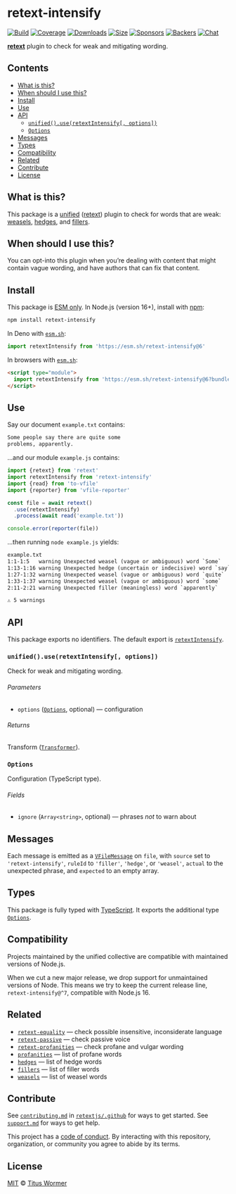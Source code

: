 # retext-intensify

[![Build][build-badge]][build]
[![Coverage][coverage-badge]][coverage]
[![Downloads][downloads-badge]][downloads]
[![Size][size-badge]][size]
[![Sponsors][sponsors-badge]][collective]
[![Backers][backers-badge]][collective]
[![Chat][chat-badge]][chat]

**[retext][]** plugin to check for weak and mitigating wording.

## Contents

*   [What is this?](#what-is-this)
*   [When should I use this?](#when-should-i-use-this)
*   [Install](#install)
*   [Use](#use)
*   [API](#api)
    *   [`unified().use(retextIntensify[, options])`](#unifieduseretextintensify-options)
    *   [`Options`](#options)
*   [Messages](#messages)
*   [Types](#types)
*   [Compatibility](#compatibility)
*   [Related](#related)
*   [Contribute](#contribute)
*   [License](#license)

## What is this?

This package is a [unified][] ([retext][]) plugin to check for words that are
weak: [weasels][wiki-weasels], [hedges][wiki-hedges], and
[fillers][wiki-fillers].

## When should I use this?

You can opt-into this plugin when you’re dealing with content that might contain
vague wording, and have authors that can fix that content.

## Install

This package is [ESM only][esm].
In Node.js (version 16+), install with [npm][]:

```sh
npm install retext-intensify
```

In Deno with [`esm.sh`][esmsh]:

```js
import retextIntensify from 'https://esm.sh/retext-intensify@6'
```

In browsers with [`esm.sh`][esmsh]:

```html
<script type="module">
  import retextIntensify from 'https://esm.sh/retext-intensify@6?bundle'
</script>
```

## Use

Say our document `example.txt` contains:

```txt
Some people say there are quite some
problems, apparently.
```

…and our module `example.js` contains:

```js
import {retext} from 'retext'
import retextIntensify from 'retext-intensify'
import {read} from 'to-vfile'
import {reporter} from 'vfile-reporter'

const file = await retext()
  .use(retextIntensify)
  .process(await read('example.txt'))

console.error(reporter(file))
```

…then running `node example.js` yields:

```txt
example.txt
1:1-1:5   warning Unexpected weasel (vague or ambiguous) word `Some`    weasel retext-intensify
1:13-1:16 warning Unexpected hedge (uncertain or indecisive) word `say` hedge  retext-intensify
1:27-1:32 warning Unexpected weasel (vague or ambiguous) word `quite`   weasel retext-intensify
1:33-1:37 warning Unexpected weasel (vague or ambiguous) word `some`    weasel retext-intensify
2:11-2:21 warning Unexpected filler (meaningless) word `apparently`     filler retext-intensify

⚠ 5 warnings
```

## API

This package exports no identifiers.
The default export is [`retextIntensify`][api-retext-intensify].

### `unified().use(retextIntensify[, options])`

Check for weak and mitigating wording.

###### Parameters

*   `options` ([`Options`][api-options], optional)
    — configuration

###### Returns

Transform ([`Transformer`][unified-transformer]).

### `Options`

Configuration (TypeScript type).

###### Fields

*   `ignore` (`Array<string>`, optional)
    — phrases *not* to warn about

## Messages

Each message is emitted as a [`VFileMessage`][vfile-message] on `file`, with
`source` set to `'retext-intensify'`, `ruleId` to `'filler'`, `'hedge'`, or
`'weasel'`, `actual` to the unexpected phrase, and `expected` to an empty
array.

## Types

This package is fully typed with [TypeScript][].
It exports the additional type [`Options`][api-options].

## Compatibility

Projects maintained by the unified collective are compatible with maintained
versions of Node.js.

When we cut a new major release, we drop support for unmaintained versions of
Node.
This means we try to keep the current release line, `retext-intensify@^7`,
compatible with Node.js 16.

## Related

*   [`retext-equality`](https://github.com/retextjs/retext-equality)
    — check possible insensitive, inconsiderate language
*   [`retext-passive`](https://github.com/retextjs/retext-passive)
    — check passive voice
*   [`retext-profanities`](https://github.com/retextjs/retext-profanities)
    — check profane and vulgar wording
*   [`profanities`](https://github.com/words/profanities)
    — list of profane words
*   [`hedges`](https://github.com/words/hedges)
    — list of hedge words
*   [`fillers`](https://github.com/words/fillers)
    — list of filler words
*   [`weasels`](https://github.com/words/weasels)
    — list of weasel words

## Contribute

See [`contributing.md`][contributing] in [`retextjs/.github`][health] for ways
to get started.
See [`support.md`][support] for ways to get help.

This project has a [code of conduct][coc].
By interacting with this repository, organization, or community you agree to
abide by its terms.

## License

[MIT][license] © [Titus Wormer][author]

<!-- Definitions -->

[build-badge]: https://github.com/retextjs/retext-intensify/workflows/main/badge.svg

[build]: https://github.com/retextjs/retext-intensify/actions

[coverage-badge]: https://img.shields.io/codecov/c/github/retextjs/retext-intensify.svg

[coverage]: https://codecov.io/github/retextjs/retext-intensify

[downloads-badge]: https://img.shields.io/npm/dm/retext-intensify.svg

[downloads]: https://www.npmjs.com/package/retext-intensify

[size-badge]: https://img.shields.io/bundlejs/size/retext-intensify

[size]: https://bundlejs.com/?q=retext-intensify

[sponsors-badge]: https://opencollective.com/unified/sponsors/badge.svg

[backers-badge]: https://opencollective.com/unified/backers/badge.svg

[collective]: https://opencollective.com/unified

[chat-badge]: https://img.shields.io/badge/chat-discussions-success.svg

[chat]: https://github.com/retextjs/retext/discussions

[npm]: https://docs.npmjs.com/cli/install

[esm]: https://gist.github.com/sindresorhus/a39789f98801d908bbc7ff3ecc99d99c

[esmsh]: https://esm.sh

[typescript]: https://www.typescriptlang.org

[health]: https://github.com/retextjs/.github

[contributing]: https://github.com/retextjs/.github/blob/main/contributing.md

[support]: https://github.com/retextjs/.github/blob/main/support.md

[coc]: https://github.com/retextjs/.github/blob/main/code-of-conduct.md

[license]: license

[author]: https://wooorm.com

[retext]: https://github.com/retextjs/retext

[unified]: https://github.com/unifiedjs/unified

[unified-transformer]: https://github.com/unifiedjs/unified#transformer

[vfile-message]: https://github.com/vfile/vfile-message

[wiki-weasels]: https://en.wikipedia.org/wiki/Weasel_word

[wiki-fillers]: https://en.wikipedia.org/wiki/Filler_%28linguistics%29

[wiki-hedges]: https://en.wikipedia.org/wiki/Hedge_%28linguistics%29

[api-options]: #options

[api-retext-intensify]: #unifieduseretextintensify-options
